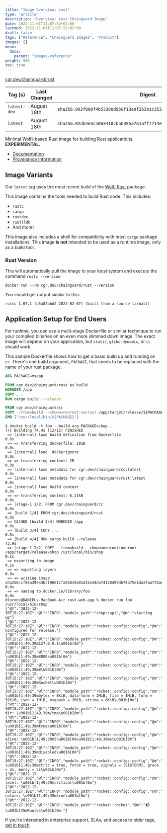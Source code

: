 ```yaml
---
title: "Image Overview: rust"
type: "article"
description: "Overview: rust Chainguard Image"
date: 2022-11-01T11:07:52+02:00
lastmod: 2022-11-01T11:07:52+02:00
draft: false
tags: ["Reference", "Chainguard Images", "Product"]
images: []
menu:
  docs:
    parent: "images-reference"
weight: 500
toc: true
---
```


[cgr.dev/chainguard/rust](https://github.com/chainguard-images/images/tree/main/images/rust)

| Tag (s)       | Last Changed | Digest                                                                    |
|---------------|--------------|---------------------------------------------------------------------------|
|  `latest-dev` | August 18th  | `sha256:992f800f4b53380d950f13e9f263b1c3536bd1c379b07974d4cdfbfb0f288660` |
|  `latest`     | August 18th  | `sha256:92db4e3c5083410cb5b395a761aff7714efb3e0b2f5046452cde1daec586b9f5` |



Minimal Wolfi-based Rust image for building Rust applications. **EXPERIMENTAL**.

- [Documentation](https://edu.chainguard.dev/chainguard/chainguard-images/reference/rust)
- [Provenance Information](https://edu.chainguard.dev/chainguard/chainguard-images/reference/rust/provenance_info/)

## Image Variants

Our `latest` tag uses the most recent build of the [Wolfi Rust](https://github.com/wolfi-dev/os/blob/main/rust.yaml) package.

This image contains the tools needed to build Rust code.
This includes:

* `rustc`
* `cargo`
* `rustdoc`
* `rustlldb`
* And more!

This image also includes a shell for compatibility with most `cargo` package installations.
This image **is not** intended to be used as a runtime image, only as a build tool.

### Rust Version
This will automatically pull the image to your local system and execute the command `rustc --version`:

```shell
docker run --rm cgr.dev/chainguard/rust --version
```

You should get output similar to this:

```
rustc 1.67.1 (d5a82bbd2 2023-02-07) (built from a source tarball)
```

## Application Setup for End Users

For runtime, you can use a multi-stage Dockerfile or similar technique to run your compiled binaries on
an even more slimmed down image.
The exact image will depend on your application, but `static`, `glibc-dynamic`, or `cc` should work.

This sample Dockerfile shows how to get a basic build up and running on `cc`.
There's one build argument, `PACKAGE`, that needs to be replaced with the name of your rust package.

```Dockerfile
ARG PACKAGE=myapp

FROM cgr.dev/chainguard/rust as build
WORKDIR /app
COPY . .
RUN cargo build --release

FROM cgr.dev/chainguard/cc
COPY --from=build --chown=nonroot:nonroot /app/target/release/${PACKAGE} /usr/local/bin/${PACKAGE}
CMD ["/usr/local/bin/${PACKAGE}"]
```

```shell
$ docker build -t foo --build-arg PACKAGE=shop .
[+] Building 74.4s (12/12) FINISHED
 => [internal] load build definition from Dockerfile                                                                                                                                                                                         0.0s
 => => transferring dockerfile: 291B                                                                                                                                                                                                         0.0s
 => [internal] load .dockerignore                                                                                                                                                                                                            0.0s
 => => transferring context: 2B                                                                                                                                                                                                              0.0s
 => [internal] load metadata for cgr.dev/chainguard/cc:latest                                                                                                                                                                                0.0s
 => [internal] load metadata for cgr.dev/chainguard/rust:latest                                                                                                                                                                              0.0s
 => [internal] load build context                                                                                                                                                                                                            0.0s
 => => transferring context: 6.21kB                                                                                                                                                                                                          0.0s
 => [stage-1 1/2] FROM cgr.dev/chainguard/cc                                                                                                                                                                                                 0.0s
 => [build 1/4] FROM cgr.dev/chainguard/rust                                                                                                                                                                                                 0.0s
 => CACHED [build 2/4] WORKDIR /app                                                                                                                                                                                                          0.0s
 => [build 3/4] COPY . .                                                                                                                                                                                                                     0.0s
 => [build 4/4] RUN cargo build --release                                                                                                                                                                                                   73.9s
 => [stage-1 2/2] COPY --from=build --chown=nonroot:nonroot /app/target/release/shop /usr/local/bin/shop                                                                                                                                     0.1s
 => exporting to image                                                                                                                                                                                                                       0.1s
 => => exporting layers                                                                                                                                                                                                                      0.0s
 => => writing image sha256:cf84a39643bc196611fa01819a91d31e34da74128499db74b75e1da3faa77bae                                                                                                                                                 0.0s
 => => naming to docker.io/library/foo                                                                                                                                                                                                       0.0s
dlorenc@DANIELs-MacBook-Air rust-web-app % docker run foo /usr/local/bin/shop
{"@t":"2022-12-30T15:27:10Z","@l":"INFO","module_path":"shop::api","@m":"starting up"}
{"@t":"2022-12-30T15:27:10Z","@l":"INFO","module_path":"rocket::config::config","@m":"🔧 Configured for release."}
{"@t":"2022-12-30T15:27:10Z","@l":"INFO","module_path":"rocket::config::config","@m":"address: \u001b[1;49;39m127.0.0.1\u001b[0m"}
{"@t":"2022-12-30T15:27:10Z","@l":"INFO","module_path":"rocket::config::config","@m":"port: \u001b[1;49;39m8000\u001b[0m"}
{"@t":"2022-12-30T15:27:10Z","@l":"INFO","module_path":"rocket::config::config","@m":"workers: \u001b[1;49;39m8\u001b[0m"}
{"@t":"2022-12-30T15:27:10Z","@l":"INFO","module_path":"rocket::config::config","@m":"ident: \u001b[1;49;39mRocket\u001b[0m"}
{"@t":"2022-12-30T15:27:10Z","@l":"INFO","module_path":"rocket::config::config","@m":"limits: \u001b[1;49;39mbytes = 8KiB, data-form = 2MiB, file = 1MiB, form = 32KiB, json = 1MiB, msgpack = 1MiB, string = 8KiB\u001b[0m"}
{"@t":"2022-12-30T15:27:10Z","@l":"INFO","module_path":"rocket::config::config","@m":"temp dir: \u001b[1;49;39m/tmp\u001b[0m"}
{"@t":"2022-12-30T15:27:10Z","@l":"INFO","module_path":"rocket::config::config","@m":"http/2: \u001b[1;49;39mtrue\u001b[0m"}
{"@t":"2022-12-30T15:27:10Z","@l":"INFO","module_path":"rocket::config::config","@m":"keep-alive: \u001b[1;49;39m5\u001b[0m\u001b[1;49;39ms\u001b[0m"}
{"@t":"2022-12-30T15:27:10Z","@l":"INFO","module_path":"rocket::config::config","@m":"tls: \u001b[1;49;39mdisabled\u001b[0m"}
{"@t":"2022-12-30T15:27:10Z","@l":"INFO","module_path":"rocket::config::config","@m":"shutdown: \u001b[1;49;39mctrlc = true, force = true, signals = [SIGTERM], grace = 2s, mercy = 3s\u001b[0m"}
{"@t":"2022-12-30T15:27:10Z","@l":"INFO","module_path":"rocket::config::config","@m":"log level: \u001b[1;49;39mcritical\u001b[0m"}
{"@t":"2022-12-30T15:27:10Z","@l":"INFO","module_path":"rocket::config::config","@m":"cli colors: \u001b[1;49;39mtrue\u001b[0m"}
{"@t":"2022-12-30T15:27:10Z","@l":"INFO","module_path":"rocket::rocket","@m":"📬 \u001b[35mRoutes\u001b[0m:"}
```

If you're interested in enterprise support, SLAs, and access to older tags, [get in touch](https://www.chainguard.dev/chainguard-images).

